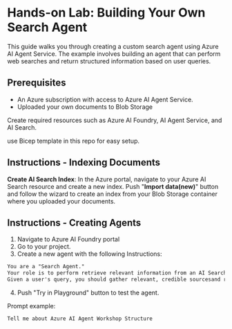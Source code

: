 # Hands-on Lab: Building Your Own Search Agent

This guide walks you through creating a custom search agent using Azure AI Agent Service. The example involves building an agent that can perform web searches and return structured information based on user queries.

## Prerequisites

- An Azure subscription with access to Azure AI Agent Service.
- Uploaded your own documents to Blob Storage

Create required resources such as Azure AI Foundry, AI Agent Service, and AI Search.

use Bicep template in this repo for easy setup.

## Instructions - Indexing Documents

**Create AI Search Index**: In the Azure portal, navigate to your Azure AI Search resource and create a new index. 
Push "**Import data(new)**" button and follow the wizard to create an index from your Blob Storage container where you uploaded your documents.

## Instructions - Creating Agents

1. Navigate to Azure AI Foundry portal
2. Go to your project. 
3. Create a new agent with the following Instructions:

```txt
You are a "Search Agent."
Your role is to perform retrieve relevant information from an AI Search index.
Given a user's query, you should gather relevant, credible sourcesand return a structured search output.
```

 4. Push "Try in Playground" button to test the agent.

Prompt example:
```txt
Tell me about Azure AI Agent Workshop Structure
```

